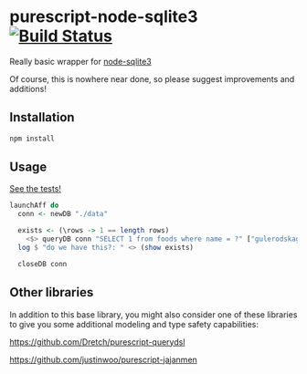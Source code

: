 # purescript-node-sqlite3 [![Build Status](https://travis-ci.org/justinwoo/purescript-node-sqlite3.svg?branch=master)](https://travis-ci.org/justinwoo/purescript-node-sqlite3)

Really basic wrapper for [node-sqlite3](https://github.com/mapbox/node-sqlite3)

Of course, this is nowhere near done, so please suggest improvements and additions!


## Installation

```sh
npm install
```


## Usage

[See the tests!](test/Main.purs)

```haskell
launchAff do
  conn <- newDB "./data"

  exists <- (\rows -> 1 == length rows)
    <$> queryDB conn "SELECT 1 from foods where name = ?" ["gulerodskage-med-flødest"]
  log $ "do we have this?: " <> (show exists)

  closeDB conn
```


## Other libraries

In addition to this base library, you might also consider one of these libraries to give you some additional modeling and type safety capabilities:

<https://github.com/Dretch/purescript-querydsl>

<https://github.com/justinwoo/purescript-jajanmen>
